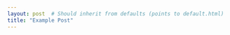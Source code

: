 ```yaml
---
layout: post  # Should inherit from defaults (points to default.html)
title: "Example Post"
---
```

